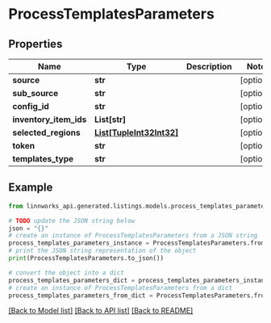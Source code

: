 # ProcessTemplatesParameters


## Properties

Name | Type | Description | Notes
------------ | ------------- | ------------- | -------------
**source** | **str** |  | [optional] 
**sub_source** | **str** |  | [optional] 
**config_id** | **str** |  | [optional] 
**inventory_item_ids** | **List[str]** |  | [optional] 
**selected_regions** | [**List[TupleInt32Int32]**](TupleInt32Int32.md) |  | [optional] 
**token** | **str** |  | [optional] 
**templates_type** | **str** |  | [optional] 

## Example

```python
from linnworks_api.generated.listings.models.process_templates_parameters import ProcessTemplatesParameters

# TODO update the JSON string below
json = "{}"
# create an instance of ProcessTemplatesParameters from a JSON string
process_templates_parameters_instance = ProcessTemplatesParameters.from_json(json)
# print the JSON string representation of the object
print(ProcessTemplatesParameters.to_json())

# convert the object into a dict
process_templates_parameters_dict = process_templates_parameters_instance.to_dict()
# create an instance of ProcessTemplatesParameters from a dict
process_templates_parameters_from_dict = ProcessTemplatesParameters.from_dict(process_templates_parameters_dict)
```
[[Back to Model list]](../README.md#documentation-for-models) [[Back to API list]](../README.md#documentation-for-api-endpoints) [[Back to README]](../README.md)


